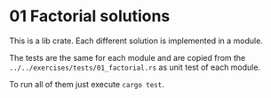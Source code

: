 # 01 Factorial solutions

This is a lib crate.
Each different solution is implemented in a module.

The tests are the same for each module and are copied from the
`../../exercises/tests/01_factorial.rs` as unit test of each module.

To run all of them just execute `cargo test`.
